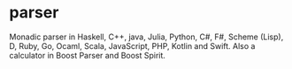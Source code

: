 # parser
Monadic parser in Haskell, C++, java, Julia, Python, C#, F#, Scheme (Lisp), D, Ruby, Go, Ocaml, Scala, JavaScript, PHP, Kotlin and Swift.
Also a calculator in Boost Parser and Boost Spirit.